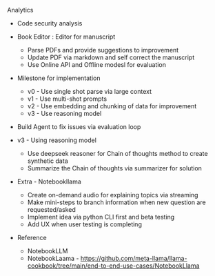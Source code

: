 Analytics

- Code security analysis
- Book Editor : Editor for manuscript
  - Parse PDFs and provide suggestions to improvement
  - Update PDF via markdown and self correct the manuscript
  - Use Online API and Offline modesl for evaluation

- Milestone for implementation
    - v0 - Use single shot parse via large context
    - v1 - Use multi-shot prompts 
    - v2 - Use embedding and chunking of data for improvement
    - v3 - Use reasoning model
- Build Agent to fix issues via evaluation loop


- v3 - Using reasoning model
  - Use deepseek reasoner for Chain of thoughts method to create synthetic data
  - Summarize the Chain of thoughts via summarizer for solution

- Extra - Notebookllama
  - Create on-demand audio for explaining topics via streaming
  - Make mini-steps to branch information when new question are requested/asked
  - Implement idea via python CLI first and beta testing
  - Add UX when user testing is completing


- Reference
  - NotebookLLM
  - NotebookLaama - https://github.com/meta-llama/llama-cookbook/tree/main/end-to-end-use-cases/NotebookLlama

